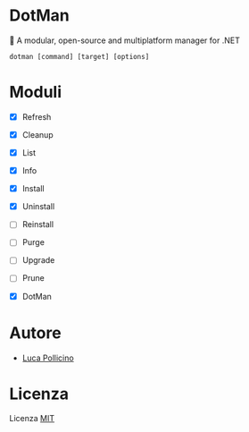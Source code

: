 # DotMan

🚀 A modular, open-source and multiplatform manager for .NET

```
dotman [command] [target] [options]
```



# Moduli

- [x] Refresh
- [x] Cleanup
- [x] List
- [x] Info
- [x] Install
- [x] Uninstall
- [ ] Reinstall
- [ ] Purge
- [ ] Upgrade
- [ ] Prune
- [x] DotMan



# Autore

- [Luca Pollicino](https://github.com/reallukee)



# Licenza

Licenza [MIT](./LICENSE)
